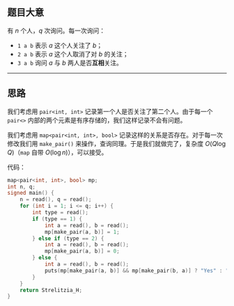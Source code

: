 ## 题目大意

有 $n$ 个人，$q$ 次询问。每一次询问：

+ $\texttt{1 a b}$ 表示 $a$ 这个人关注了 $b$；
+ $\texttt{2 a b}$ 表示 $a$ 这个人取消了对 $b$ 的关注；
+ $\texttt{3 a b}$ 询问 $a$ 与 $b$ 两人是否**互相**关注。

------------
## 思路

我们考虑用 `pair<int, int>` 记录第一个人是否关注了第二个人。由于每一个 `pair<>` 内部的两个元素是有序存储的，我们这样记录不会有问题。

我们考虑用 `map<pair<int, int>, bool>` 记录这样的关系是否存在。对于每一次修改我们用 `make_pair()` 来操作，查询同理。于是我们就做完了，复杂度 $O(Q\log Q)$（`map` 自带 $O(\log n)$），可以接受。

代码：

```cpp
map<pair<int, int>, bool> mp;
int n, q;
signed main() {
	n = read(), q = read();
	for (int i = 1; i <= q; i++) {
		int type = read();
		if (type == 1) {
			int a = read(), b = read();
			mp[make_pair(a, b)] = 1;
		} else if (type == 2) {
			int a = read(), b = read();
			mp[make_pair(a, b)] = 0;
		} else {
			int a = read(), b = read();
			puts(mp[make_pair(a, b)] && mp[make_pair(b, a)] ? "Yes" : "No");
		}
	}
	return Strelitzia_H;
}
```